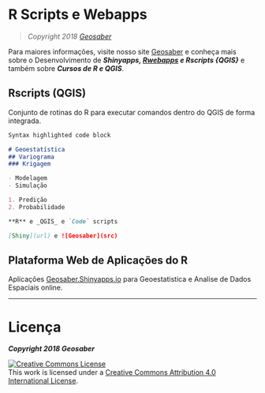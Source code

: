 # R Scripts e Webapps
> *Copyright 2018 [Geosaber](http://www.geosaber.com.br)*

Para maiores informações, visite nosso site [Geosaber](http://www.geosaber.com.br) e conheça mais sobre o Desenvolvimento de ***_Shinyapps, [Rwebapps](https://www.opencpu.org/apps.html) e Rscripts {QGIS}_*** e também sobre ***Cursos de R e QGIS***.

## Rscripts (QGIS)

Conjunto de rotinas do R para executar comandos dentro do QGIS de forma integrada.

```markdown
Syntax highlighted code block

# Geoestatística
## Variograma
### Krigagem

- Modelagem
- Simulação

1. Predição
2. Probabilidade

**R** e _QGIS_ e `Code` scripts

[Shiny](url) e ![Geosaber](src)
```

## Plataforma Web de Aplicações do R
Aplicações [Geosaber.Shinyapps.io](https://geostatistics.shinyapps.io/geoestistics_v2) para Geoestatistica e Analise de Dados Espaciais online.

---
# Licença

***Copyright 2018 Geosaber***

<a rel="license" href="http://creativecommons.org/licenses/by/4.0/"><img alt="Creative Commons License" style="border-width:0" src="https://i.creativecommons.org/l/by/4.0/88x31.png" /></a><br />This work is licensed under a <a rel="license" href="http://creativecommons.org/licenses/by/4.0/">Creative Commons Attribution 4.0 International License</a>.
